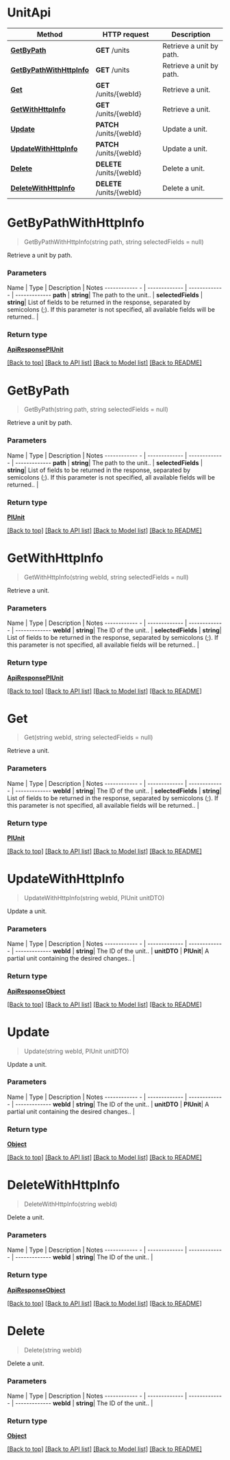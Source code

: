 # UnitApi

Method | HTTP request | Description
------------ | ------------- | -------------
[**GetByPath**](UnitApi.md#getbypath) | **GET** /units | Retrieve a unit by path.
[**GetByPathWithHttpInfo**](UnitApi.md#getbypathwithhttpinfo) | **GET** /units | Retrieve a unit by path.
[**Get**](UnitApi.md#get) | **GET** /units/{webId} | Retrieve a unit.
[**GetWithHttpInfo**](UnitApi.md#getwithhttpinfo) | **GET** /units/{webId} | Retrieve a unit.
[**Update**](UnitApi.md#update) | **PATCH** /units/{webId} | Update a unit.
[**UpdateWithHttpInfo**](UnitApi.md#updatewithhttpinfo) | **PATCH** /units/{webId} | Update a unit.
[**Delete**](UnitApi.md#delete) | **DELETE** /units/{webId} | Delete a unit.
[**DeleteWithHttpInfo**](UnitApi.md#deletewithhttpinfo) | **DELETE** /units/{webId} | Delete a unit.


# **GetByPathWithHttpInfo**
> GetByPathWithHttpInfo(string path, string selectedFields = null)

Retrieve a unit by path.

### Parameters

Name | Type | Description | Notes
------------ - | ------------- | ------------- | -------------
 **path** | **string**| The path to the unit.. |
 **selectedFields** | **string**| List of fields to be returned in the response, separated by semicolons (;). If this parameter is not specified, all available fields will be returned.. |


### Return type

[**ApiResponsePIUnit**](../Responses/ApiResponsePIUnit.md)

[[Back to top]](#) [[Back to API list]](../../../README.md#documentation-for-api-endpoints) [[Back to Model list]](../../../README.md#documentation-for-models) [[Back to README]](../../../README.md)

# **GetByPath**
> GetByPath(string path, string selectedFields = null)

Retrieve a unit by path.

### Parameters

Name | Type | Description | Notes
------------ - | ------------- | ------------- | -------------
 **path** | **string**| The path to the unit.. |
 **selectedFields** | **string**| List of fields to be returned in the response, separated by semicolons (;). If this parameter is not specified, all available fields will be returned.. |


### Return type

[**PIUnit**](../Model/PIUnit.md)

[[Back to top]](#) [[Back to API list]](../../../README.md#documentation-for-api-endpoints) [[Back to Model list]](../../../README.md#documentation-for-models) [[Back to README]](../../../README.md)

# **GetWithHttpInfo**
> GetWithHttpInfo(string webId, string selectedFields = null)

Retrieve a unit.

### Parameters

Name | Type | Description | Notes
------------ - | ------------- | ------------- | -------------
 **webId** | **string**| The ID of the unit.. |
 **selectedFields** | **string**| List of fields to be returned in the response, separated by semicolons (;). If this parameter is not specified, all available fields will be returned.. |


### Return type

[**ApiResponsePIUnit**](../Responses/ApiResponsePIUnit.md)

[[Back to top]](#) [[Back to API list]](../../../README.md#documentation-for-api-endpoints) [[Back to Model list]](../../../README.md#documentation-for-models) [[Back to README]](../../../README.md)

# **Get**
> Get(string webId, string selectedFields = null)

Retrieve a unit.

### Parameters

Name | Type | Description | Notes
------------ - | ------------- | ------------- | -------------
 **webId** | **string**| The ID of the unit.. |
 **selectedFields** | **string**| List of fields to be returned in the response, separated by semicolons (;). If this parameter is not specified, all available fields will be returned.. |


### Return type

[**PIUnit**](../Model/PIUnit.md)

[[Back to top]](#) [[Back to API list]](../../../README.md#documentation-for-api-endpoints) [[Back to Model list]](../../../README.md#documentation-for-models) [[Back to README]](../../../README.md)

# **UpdateWithHttpInfo**
> UpdateWithHttpInfo(string webId, PIUnit unitDTO)

Update a unit.

### Parameters

Name | Type | Description | Notes
------------ - | ------------- | ------------- | -------------
 **webId** | **string**| The ID of the unit.. |
 **unitDTO** | **PIUnit**| A partial unit containing the desired changes.. |


### Return type

[**ApiResponseObject**](../Responses/ApiResponseObject.md)

[[Back to top]](#) [[Back to API list]](../../../README.md#documentation-for-api-endpoints) [[Back to Model list]](../../../README.md#documentation-for-models) [[Back to README]](../../../README.md)

# **Update**
> Update(string webId, PIUnit unitDTO)

Update a unit.

### Parameters

Name | Type | Description | Notes
------------ - | ------------- | ------------- | -------------
 **webId** | **string**| The ID of the unit.. |
 **unitDTO** | **PIUnit**| A partial unit containing the desired changes.. |


### Return type

[**Object**](../Model/Object.md)

[[Back to top]](#) [[Back to API list]](../../../README.md#documentation-for-api-endpoints) [[Back to Model list]](../../../README.md#documentation-for-models) [[Back to README]](../../../README.md)

# **DeleteWithHttpInfo**
> DeleteWithHttpInfo(string webId)

Delete a unit.

### Parameters

Name | Type | Description | Notes
------------ - | ------------- | ------------- | -------------
 **webId** | **string**| The ID of the unit.. |


### Return type

[**ApiResponseObject**](../Responses/ApiResponseObject.md)

[[Back to top]](#) [[Back to API list]](../../../README.md#documentation-for-api-endpoints) [[Back to Model list]](../../../README.md#documentation-for-models) [[Back to README]](../../../README.md)

# **Delete**
> Delete(string webId)

Delete a unit.

### Parameters

Name | Type | Description | Notes
------------ - | ------------- | ------------- | -------------
 **webId** | **string**| The ID of the unit.. |


### Return type

[**Object**](../Model/Object.md)

[[Back to top]](#) [[Back to API list]](../../../README.md#documentation-for-api-endpoints) [[Back to Model list]](../../../README.md#documentation-for-models) [[Back to README]](../../../README.md)
